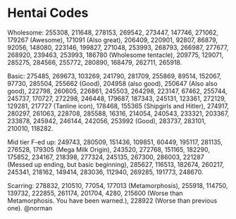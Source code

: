 # Hentai Codes
Wholesome: 255308, 211648, 278153, 269542, 273447, 147746, 271062, 179267 (Awesome), 171091 (Also great), 206409, 220901, 92807, 86879, 92056, 148080, 223146, 199827, 271048, 253993, 268793, 266987, 277677, 268920, 239463, 253993, 186780 (Wholesome tentacle), 209775, 129071, 285275, 284566, 255772, 280890, 168479, 262711, 265918.

Basic: 275485, 269673, 103269, 241790, 281709, 255869, 89514, 152067, 97730, 285504, 255662 (Good), 204958 (also good), 250647 (Also also good), 222798, 260605, 226861, 245503, 264298, 223147, 67462, 255744, 245737, 170727, 272298, 246448, 179687, 187343, 245131, 123361, 272129, 129281, 217727 (Tanline icon), 178468, 155365 (Shipgirls and Hitler), 274917, 280297, 261063, 228708, 285588, 16316, 214054, 240543, 233321, 203367, 233878, 245942, 246144, 242056, 253992 (Good), 283737, 283101, 210010, 118282.

Mid tier F-ed up: 249743, 280509, 151436, 109851, 60449, 195117, 281135, 276528, 179305 (Mega Milk Origin), 243520, 272768, 151165, 182290, 175852, 234167, 218398, 277324, 245135, 267300, 286003, 221287 (Messed up ending, but basic beginning), 285627, 116513, 182674, 260217, 245341, 218162, 149414, 283036, 112940, 269285, 191773, 248670.

Scarring: 278832, 210510, 77054, 177013 (Metamorphosis), 255918, 114750, 139732, 222855, 261174, 201704, 4280, 215600 (Worse than Metamorphosis. You have been warned.), 228922 (Worse than previous one).
@norman